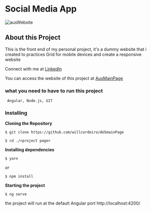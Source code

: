 # Social Media App

![ausWebsite](https://user-images.githubusercontent.com/98745885/187316652-5be6b98b-4bb8-4f88-9cfa-98646542aa3e.png)


## About this Project
This is the front end of my personal project, it's a dummy website that i created to practices Grid for mobile devices and create a responsive website

Connect with me at [LinkedIn](https://www.linkedin.com/in/william-cordeiro-568229238/)

You can access the website of this project at [AusMainPage](https://willcordeiro.github.io/AUSmainPage/)


### what you need to have to run this project

```
 Angular, Node.js, GIT
```

### Installing

**Cloning the Repository**

```
$ git clone https://github.com/willcordeiro/AUSmainPage

$ cd ./<project page>
```

**Installing dependencies**

```
$ yarn
```

_or_

```
$ npm install
```

**Starting the project**

```
$ ng serve
```

the project will run at the default Angular port http://localhost:4200/



